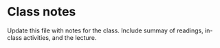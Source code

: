 # Class notes
Update this file with notes for the class. Include summay of readings, in-class activities, and the lecture.